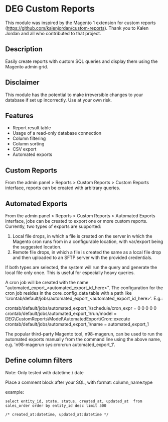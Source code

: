 # DEG Custom Reports

This module was inspired by the Magento 1 extension for custom reports (https://github.com/kalenjordan/custom-reports).
Thank you to Kalen Jordan and all who contributed to that project.

## Description

Easily create reports with custom SQL queries and display them using the Magento admin grid.

## Disclaimer
This module has the potential to make irreversible changes to your database if set up incorrectly.  Use at your own risk.

## Features
* Report result table
* Usage of a read-only database connection
* Column filtering
* Column sorting
* CSV export
* Automated exports

## Custom Reports

From the admin panel > Reports > Custom Reports > Custom Reports interface, reports can be created with arbitrary queries. 

## Automated Exports

From the admin panel > Reports > Custom Reports > Automated Exports interface, jobs can be created to export one or more custom reports. Currently, two types of exports are supported:
1. Local file drops, in which a file is created on the server in which the Magento cron runs from in a configurable location, with var/export being the suggested location.
2. Remote file drops, in which a file is created the same as a local file drop and then uploaded to an SFTP server with the provided credentials. 

If both types are selected, the system will run the query and generate the local file only once. This is useful for especially heavy queries.

A cron job will be created with the name "automated_export_<automated_export_id_here>". The configuration for the cron job resides in the core_config_data table with a path like 'crontab/default/jobs/automated_export_<automated_export_id_here>'. E.g.:

crontab/default/jobs/automated_export_1/schedule/cron_expr = 0 0 0 0 0
crontab/default/jobs/automated_export_1/run/model = DEG\CustomReports\Model\AutomatedExport\Cron::execute
crontab/default/jobs/automated_export_1/name = automated_export_1

The popular third-party Magento tool, n98-magerun, can be used to run the automated exports manually from the command line using the above name, e.g. 'n98-magerun sys:cron:run automated_export_1'. 

## Define column filters 

Note: Only tested with datetime / date

Place a comment block after your SQL, with format: column_name:type

example:
```mysql
select entity_id, state, status, created_at, updated_at  from sales_order order by entity_id desc limit 500

/* created_at:datetime, updated_at:datetime */
```
